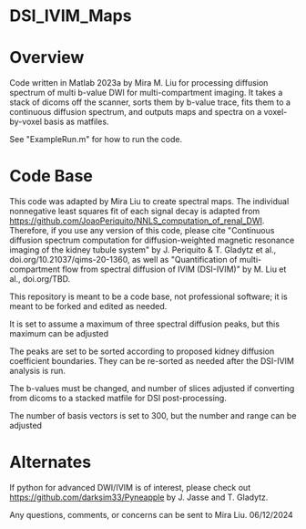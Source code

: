 # DSI_IVIM_Maps

# Overview
Code written in Matlab 2023a by Mira M. Liu for processing diffusion spectrum of multi b-value DWI for multi-compartment imaging. 
It takes a stack of dicoms off the scanner, sorts them by b-value trace, fits them to a continuous diffusion spectrum, and outputs maps and spectra on a voxel-by-voxel basis as matfiles.


See "ExampleRun.m" for how to run the code.

# Code Base
This code was adapted by Mira Liu to create spectral maps. The individual nonnegative least squares fit of each signal decay is adapted from https://github.com/JoaoPeriquito/NNLS_computation_of_renal_DWI. 
Therefore, if you use any version of this code, please cite "Continuous diffusion spectrum computation for diffusion-weighted magnetic resonance imaging of the kidney tubule system" by J. Periquito & T. Gladytz et al., doi.org/10.21037/qims-20-1360, as well as "Quantification of multi-compartment flow from spectral diffusion of IVIM (DSI-IVIM)" by M. Liu et al., doi.org/TBD.


This repository is meant to be a code base, not professional software; it is meant to be forked and edited as needed.

It is set to assume a maximum of three spectral diffusion peaks, but this maximum can be adjusted

The peaks are set to be sorted according to proposed kidney diffusion coefficient boundaries. They can be re-sorted as needed after the DSI-IVIM analysis is run.

The b-values must be changed, and number of slices adjusted if converting from dicoms to a stacked matfile for DSI post-processing.

The number of basis vectors is set to 300, but the number and range can be adjusted

# Alternates
If python for advanced DWI/IVIM is of interest, please check out https://github.com/darksim33/Pyneapple by J. Jasse and T. Gladytz.


Any questions, comments, or concerns can be sent to Mira Liu.
06/12/2024
 
